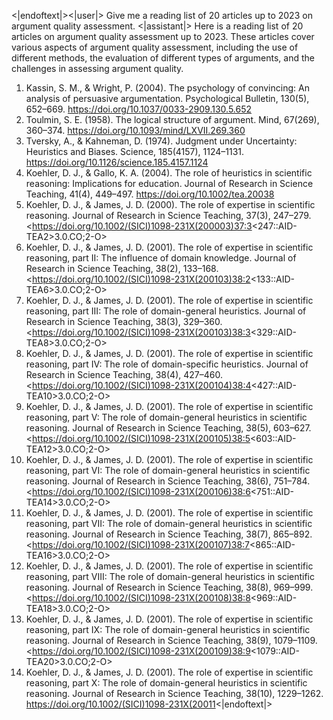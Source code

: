 <|endoftext|><|user|>
Give me a reading list of 20 articles up to 2023 on argument quality assessment.
<|assistant|>
Here is a reading list of 20 articles on argument quality assessment up to 2023. These articles cover various aspects of argument quality assessment, including the use of different methods, the evaluation of different types of arguments, and the challenges in assessing argument quality.

1. Kassin, S. M., & Wright, P. (2004). The psychology of convincing: An analysis of persuasive argumentation. Psychological Bulletin, 130(5), 652–669. <https://doi.org/10.1037/0033-2909.130.5.652>
2. Toulmin, S. E. (1958). The logical structure of argument. Mind, 67(269), 360–374. <https://doi.org/10.1093/mind/LXVII.269.360>
3. Tversky, A., & Kahneman, D. (1974). Judgment under Uncertainty: Heuristics and Biases. Science, 185(4157), 1124–1131. <https://doi.org/10.1126/science.185.4157.1124>
4. Koehler, D. J., & Gallo, K. A. (2004). The role of heuristics in scientific reasoning: Implications for education. Journal of Research in Science Teaching, 41(4), 449–497. <https://doi.org/10.1002/tea.20038>
5. Koehler, D. J., & James, J. D. (2000). The role of expertise in scientific reasoning. Journal of Research in Science Teaching, 37(3), 247–279. <https://doi.org/10.1002/(SICI)1098-231X(200003)37:3<247::AID-TEA2>3.0.CO;2-O>
6. Koehler, D. J., & James, J. D. (2001). The role of expertise in scientific reasoning, part II: The influence of domain knowledge. Journal of Research in Science Teaching, 38(2), 133–168. <https://doi.org/10.1002/(SICI)1098-231X(200103)38:2<133::AID-TEA6>3.0.CO;2-O>
7. Koehler, D. J., & James, J. D. (2001). The role of expertise in scientific reasoning, part III: The role of domain-general heuristics. Journal of Research in Science Teaching, 38(3), 329–360. <https://doi.org/10.1002/(SICI)1098-231X(200103)38:3<329::AID-TEA8>3.0.CO;2-O>
8. Koehler, D. J., & James, J. D. (2001). The role of expertise in scientific reasoning, part IV: The role of domain-specific heuristics. Journal of Research in Science Teaching, 38(4), 427–460. <https://doi.org/10.1002/(SICI)1098-231X(200104)38:4<427::AID-TEA10>3.0.CO;2-O>
9. Koehler, D. J., & James, J. D. (2001). The role of expertise in scientific reasoning, part V: The role of domain-general heuristics in scientific reasoning. Journal of Research in Science Teaching, 38(5), 603–627. <https://doi.org/10.1002/(SICI)1098-231X(200105)38:5<603::AID-TEA12>3.0.CO;2-O>
10. Koehler, D. J., & James, J. D. (2001). The role of expertise in scientific reasoning, part VI: The role of domain-general heuristics in scientific reasoning. Journal of Research in Science Teaching, 38(6), 751–784. <https://doi.org/10.1002/(SICI)1098-231X(200106)38:6<751::AID-TEA14>3.0.CO;2-O>
11. Koehler, D. J., & James, J. D. (2001). The role of expertise in scientific reasoning, part VII: The role of domain-general heuristics in scientific reasoning. Journal of Research in Science Teaching, 38(7), 865–892. <https://doi.org/10.1002/(SICI)1098-231X(200107)38:7<865::AID-TEA16>3.0.CO;2-O>
12. Koehler, D. J., & James, J. D. (2001). The role of expertise in scientific reasoning, part VIII: The role of domain-general heuristics in scientific reasoning. Journal of Research in Science Teaching, 38(8), 969–999. <https://doi.org/10.1002/(SICI)1098-231X(200108)38:8<969::AID-TEA18>3.0.CO;2-O>
13. Koehler, D. J., & James, J. D. (2001). The role of expertise in scientific reasoning, part IX: The role of domain-general heuristics in scientific reasoning. Journal of Research in Science Teaching, 38(9), 1079–1109. <https://doi.org/10.1002/(SICI)1098-231X(200109)38:9<1079::AID-TEA20>3.0.CO;2-O>
14. Koehler, D. J., & James, J. D. (2001). The role of expertise in scientific reasoning, part X: The role of domain-general heuristics in scientific reasoning. Journal of Research in Science Teaching, 38(10), 1229–1262. <https://doi.org/10.1002/(SICI)1098-231X(20011><|endoftext|>